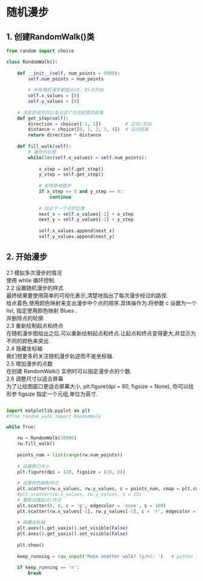 
# 随机漫步   
## 1. 创建RandomWalk()类   



```python
from random import choice

class RandomWalk():
    
    def __init__(self, num_points = 5000):
        self.num_points = num_points
        
        # 所有随机漫步都是从(0, 0)点开始   
        self.x_values = [0]        
        self.y_values = [0]
        
    # 决定前进方向以及沿这个方向前景的距离
    def get_step(self):
        direction = choice([-1, 1])         # 正向/反向
        distance = choice([0, 1, 2, 3, 4])  # 运动距离
        return direction * distance
        
    def fill_walk(self):
        # 漫步的长度
        while(len(self.x_values) < self.num_points):
            
            x_step = self.get_step()
            y_step = self.get_step()
            
            # 拒绝原地踏步
            if x_step == 0 and y_step == 0:
                continue
            
            # 给出下一个点的位置
            next_x = self.x_values[-1] + x_step            
            next_y = self.y_values[-1] + y_step
            
            self.x_values.append(next_x)
            self.y_values.append(next_y)     

```

## 2. 开始漫步   

2.1 模拟多次漫步的情况      
使用 while 循环控制.   
2.2 设置随机漫步的样式    
最终结果要使用简单的可视化表示,清楚地指出了每次漫步经过的路径.    
给点着色,使用颜色映射来支出漫步中个点的顺序.具体操作为:将参数 c 设置为一个 list, 指定使用颜色映射 Blues .    
并删除点的轮廓    
2.3 重新绘制起点和终点    
在随机漫步图给出之后,可以重新绘制起点和终点.让起点和终点变得更大,并显示为不同的颜色来突出.   
2.4 隐藏坐标轴    
我们想更多的关注随机漫步轨迹而不是坐标轴.    
2.5 增加漫步的点数    
在创建 RandomWalk() 实例时可以指定漫步点的个数.  
2.6 调整尺寸以适合屏幕   
为了让绘图窗口更适合屏幕大小, plt.figure(dpi = 80, figsize = None), 你可以给形参 figsize 指定一个元组,单位为英寸.  


```python

import matplotlib.pyplot as plt
#from random_walk import RandomWalk

while True:

    rw = RandomWalk(50000)
    rw.fill_walk()
    
    points_num = list(range(rw.num_points))
    
    # 设置窗口大小
    plt.figure(dpi = 120, figsize = (10, 8))
    
    # 设置颜色映射样式
    plt.scatter(rw.x_values, rw.y_values, c = points_num, cmap = plt.cm.Blues, edgecolor = 'none', s = 15)
    #plt.scatter(rw.x_values, rw.y_values, s = 15)
    # 重新设置起点/终点
    plt.scatter(0, 0, c = 'g', edgecolor = 'none', s = 100)
    plt.scatter(rw.x_values[-1], rw.y_values[-1], c = 'r', edgecolor = 'none', s = 100)
    
    # 隐藏坐标轴
    plt.axes().get_xaxis().set_visible(False)
    plt.axes().get_yaxis().set_visible(False)
    
    plt.show()
    
    keep_running = raw_input('Make another walk? (y/n): ')   # python 3.x -> input()
    
    if keep_running == 'n':
        break
```
